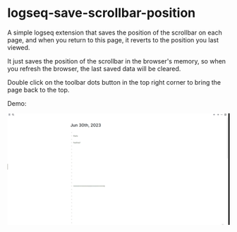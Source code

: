 # logseq-save-scrollbar-position

A simple logseq extension that saves the position of the scrollbar on each page, and when you return to this page, it reverts to the position you last viewed.

It just saves the position of the scrollbar in the browser's memory, so when you refresh the browser, the last saved data will be cleared.

Double click on the toolbar dots button in the top right corner to bring the page back to the top.

Demo:

![demo](./demo.gif)
